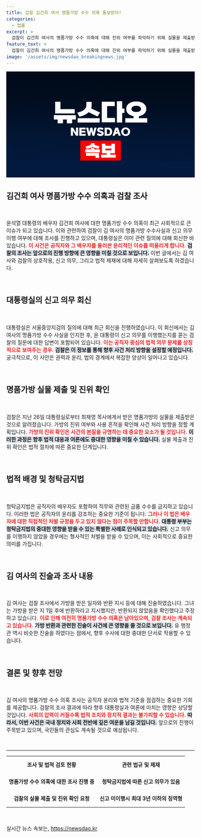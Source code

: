 ```yaml
---
title: 검찰 김건희 여사 명품가방 수수 의혹 통보받아!
categories:
  - 법률
excerpt: >
  검찰이 김건희 여사의 명품가방 수수 의혹에 대해 진위 여부를 파악하기 위해 실물을 제출받았다. 대통령실은 신고 의무 이행 여부에 대해 회신했으며, 사건 처리 방향이 결정될 예정이다. 이 과정에서 배우자의 청탁금지법 적용 여부도 쟁점이 되고 있다.
feature_text: >
  검찰이 김건희 여사의 명품가방 수수 의혹에 대해 진위 여부를 파악하기 위해 실물을 제출받았다. 대통령실은 신고 의무 이행 여부에 대해 회신했으며, 사건 처리 방향이 결정될 예정이다. 이 과정에서 배우자의 청탁금지법 적용 여부도 쟁점이 되고 있다.
image: '/assets/img/newsdao_breakingnews.jpg'
---
```


<p><img src="/assets/img/newsdao_breakingnews.jpg" alt="flaretime 속보" /></p>

<h2 data-ke-size="size26">김건희 여사 명품가방 수수 의혹과 검찰 조사</h2>

<p data-ke-size="size16">&nbsp;</p>

<p data-ke-size="size16">윤석열 대통령의 배우자 김건희 여사에 대한 명품가방 수수 의혹이 최근 사회적으로 큰 이슈가 되고 있습니다. 이와 관련하여 검찰이 김 여사의 명품가방 수수사실과 신고 의무 이행 여부에 대해 조사를 진행하고 있으며, 대통령실은 이미 관련 질의에 대해 회신한 바 있습니다. <b><span style="color: #ee2323;">이 사건은 공직자와 그 배우자를 둘러싼 윤리적인 이슈를 떠올리게 합니다.</span></b> <b><span style="background-color: #21538527;">검찰의 조사는 앞으로의 진행 방향에 큰 영향을 미칠 것으로 보입니다.</span></b> 이번 글에서는 김 여사와 검찰의 상호작용, 신고 의무, 그리고 법적 제재에 대해 자세히 살펴보도록 하겠습니다.</p>

<p data-ke-size="size16">&nbsp;</p>

<h2 data-ke-size="size26">대통령실의 신고 의무 회신</h2>

<p data-ke-size="size16">&nbsp;</p>

<p data-ke-size="size16">대통령실은 서울중앙지검의 질의에 대해 최근 회신을 진행하였습니다. 이 회신에서는 김 여사의 명품가방 수수 사실을 인지한 후, 윤 대통령이 신고 의무를 이행했는지를 묻는 검찰의 질문에 대한 답변이 포함되어 있습니다. <b><span style="color: #ee2323;">이는 공직자 중심의 법적 의무 문제를 상징적으로 보여주는 경우</span></b>. <b><span style="background-color: #21538527;">검찰은 이 정보를 통해 향후 사건 처리 방향을 설정할 예정입니다.</span></b> 궁극적으로, 이 사안은 권력과 윤리, 법의 경계에서 복잡한 양상이 일어나고 있습니다.</p>

<p data-ke-size="size16">&nbsp;</p>

<h2 data-ke-size="size26">명품가방 실물 제출 및 진위 확인</h2>

<p data-ke-size="size16">&nbsp;</p>

<p data-ke-size="size16">검찰은 지난 26일 대통령실로부터 최재영 목사에게서 받은 명품가방의 실물을 제출받은 것으로 알려졌습니다. 가방의 진위 여부와 사용 흔적을 확인해 사건 처리 방향을 정할 계획입니다. <b><span style="color: #ee2323;">가방의 진위 확인은 사건의 본질을 규명하는 데 중요한 요소가 될 것입니다.</span></b> <b><span style="background-color: #21538527;">이러한 과정은 향후 법적 대응과 여론에도 중대한 영향을 미칠 수 있습니다.</span></b> 실물 제출과 진위 확인은 법적 절차에 따른 중요한 단계입니다.</p>

<p data-ke-size="size16">&nbsp;</p>

<h2 data-ke-size="size26">법적 배경 및 청탁금지법</h2>

<p data-ke-size="size16">&nbsp;</p>

<p data-ke-size="size16">청탁금지법은 공직자의 배우자도 포함하여 직무와 관련된 금품 수수를 금지하고 있습니다. 이러한 법은 공직자의 윤리를 강조하는 중요한 기준이 됩니다. <b><span style="color: #ee2323;">그러나 이 법은 배우자에 대한 직접적인 처벌 규정을 두고 있지 않다는 점이 주목할 만합니다.</span></b> <b><span style="background-color: #21538527;">대통령 부부는 청탁금지법의 중대한 영향을 받을 수 있는 특별한 사례로 인식되고 있습니다.</span></b> 신고 의무를 이행하지 않았을 경우에는 형사적인 처벌을 받을 수 있으며, 이는 사회적으로 중요한 의미를 가집니다.</p>

<p data-ke-size="size16">&nbsp;</p>

<h2 data-ke-size="size26">김 여사의 진술과 조사 내용</h2>

<p data-ke-size="size16">&nbsp;</p>

<p data-ke-size="size16">김 여사는 검찰 조사에서 가방을 받은 일자와 반환 지시 등에 대해 진술하였습니다. 그녀는 가방을 받은 지 1일 후에 반환하라고 지시했지만, 반환되지 않았음을 확인했다고 주장하고 있습니다. <b><span style="color: #ee2323;">이로 인해 여전히 명품가방 수수 의혹은 남아있으며, 검찰 조사는 계속되고 있습니다.</span></b> <b><span style="background-color: #21538527;">가방 반환과 관련한 진술이 사건에 큰 영향을 줄 것으로 보입니다.</span></b> 유 행정관 역시 비슷한 진술을 하였다는 점에서, 향후 수사에 대한 중대한 단서로 작용할 수 있습니다.</p>

<p data-ke-size="size16">&nbsp;</p>

<h2 data-ke-size="size26">결론 및 향후 전망</h2>

<p data-ke-size="size16">&nbsp;</p>

<p data-ke-size="size16">김 여사의 명품가방 수수 의혹 조사는 공직자 윤리와 법적 기준을 점검하는 중요한 기회를 제공합니다. 검찰의 조사 결과에 따라 향후 대통령실과 여론에 미치는 영향은 상당할 것입니다. <b><span style="color: #ee2323;">사회의 압력이 커질수록 법적 조치와 정치적 결과는 불가피할 수 있습니다.</span></b> <b><span style="background-color: #21538527;">따라서, 이번 사건은 국내 정치와 사회 전반에 깊은 여운을 남길 것입니다.</span></b> 앞으로의 진행이 주목받고 있으며, 국민들의 관심도 계속될 것으로 예상됩니다.</p>

<p data-ke-size="size16">&nbsp;</p>

<hr />

<table style="width: 100%; border-collapse: collapse; text-align: left;">
<tr>
<td style="text-align: center; height: 40px;"><b>조사 및 법적 검토 현황</b></td>
<td style="text-align: center; height: 40px;"><b>관련 법규 및 제재</b></td>
</tr>
<tr>
<td style="text-align: center; height: 40px;"><b>명품가방 수수 의혹에 대한 조사 진행 중</b></td>
<td style="text-align: center; height: 40px;"><b>청탁금지법에 따른 신고 의무가 있음</b></td>
</tr>
<tr>
<td style="text-align: center; height: 40px;"><b>검찰의 실물 제출 및 진위 확인 요청</b></td>
<td style="text-align: center; height: 40px;"><b>신고 미이행시 최대 3년 이하의 징역형</b></td>
</tr>
</table>

<p data-ke-size="size16">&nbsp;</p>
실시간 뉴스 속보는, <a href="https://newsdao.kr" rel="dofollow">https://newsdao.kr</a>


